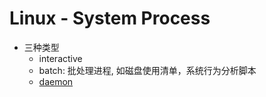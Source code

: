 # Linux - System Process

- 三种类型
  - interactive
  - batch: 批处理进程, 如磁盘使用清单，系统行为分析脚本
  - [daemon](daemon.md)
